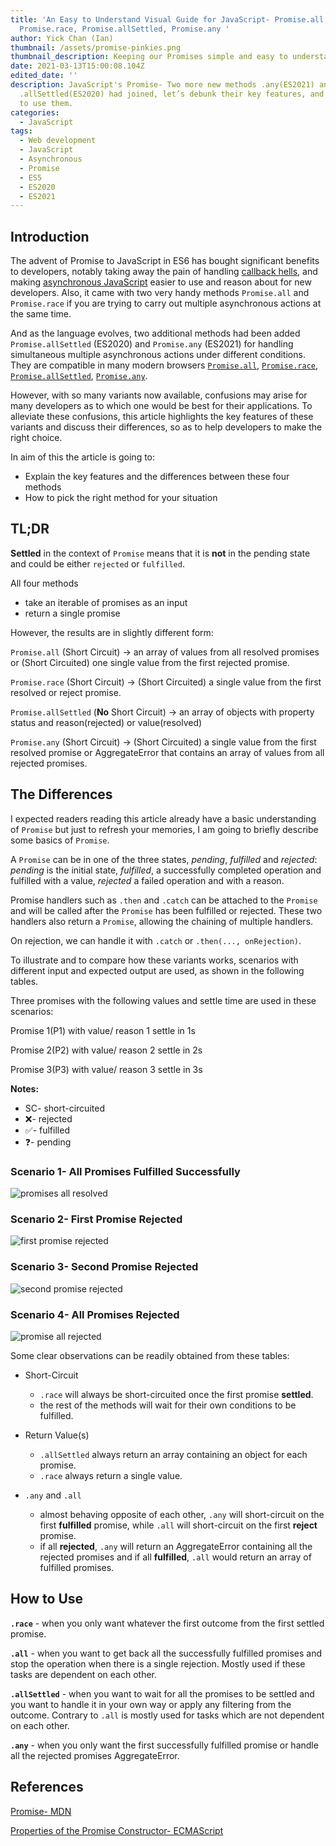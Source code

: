 ```yaml
---
title: 'An Easy to Understand Visual Guide for JavaScript- Promise.all,
  Promise.race, Promise.allSettled, Promise.any '
author: Yick Chan (Ian)
thumbnail: /assets/promise-pinkies.png
thumbnail_description: Keeping our Promises simple and easy to understand
date: 2021-03-13T15:00:08.104Z
edited_date: ''
description: JavaScript's Promise- Two more new methods .any(ES2021) and
  .allSettled(ES2020) had joined, let’s debunk their key features, and show how
  to use them.
categories:
  - JavaScript
tags:
  - Web development
  - JavaScript
  - Asynchronous
  - Promise
  - ES5
  - ES2020
  - ES2021
---
```


## Introduction

The advent of Promise to JavaScript in ES6 has bought significant benefits to developers, notably taking away the pain of handling [callback hells](https://www.freecodecamp.org/news/how-to-deal-with-nested-callbacks-and-avoid-callback-hell-1bc8dc4a2012/), and making [asynchronous JavaScript](https://developer.mozilla.org/en-US/docs/Learn/JavaScript/Asynchronous/Introducing) easier to use and reason about for new developers. Also, it came with two very handy methods `Promise.all` and `Promise.race` if you are trying to carry out multiple asynchronous actions at the same time.

And as the language evolves, two additional methods had been added `Promise.allSettled` (ES2020) and `Promise.any` (ES2021) for handling simultaneous multiple asynchronous actions under different conditions. They are compatible in many modern browsers [`Promise.all`](https://caniuse.com/mdn-javascript_builtins_promise_all), [`Promise.race`](https://caniuse.com/mdn-javascript_builtins_promise_race), [`Promise.allSettled`](https://caniuse.com/mdn-javascript_builtins_promise_allsettled), [`Promise.any`](https://caniuse.com/mdn-javascript_builtins_promise_any).

However, with so many variants now available, confusions may arise for many developers as to which one would be best for their applications. To alleviate these confusions, this article highlights the key features of these variants and discuss their differences, so as to help developers to make the right choice.

In aim of this the article is going to:

- Explain the key features and the differences between these four methods
- How to pick the right method for your situation

## TL;DR

**Settled** in the context of `Promise` means that it is **not** in the pending state and could be either `rejected` or `fulfilled`.

All four methods

- take an iterable of promises as an input
- return a single promise

However, the results are in slightly different form:

`Promise.all` (Short Circuit) -> an array of values from all resolved promises or (Short Circuited) one single value from the first rejected promise.

`Promise.race` (Short Circuit) -> (Short Circuited) a single value from the first resolved or reject promise.

`Promise.allSettled` (**No** Short Circuit) -> an array of objects with property status and reason(rejected) or value(resolved)

`Promise.any` (Short Circuit) -> (Short Circuited) a single value from the first resolved promise or AggregateError that contains an array of values from all rejected promises.

## The Differences

I expected readers reading this article already have a basic understanding of `Promise` but just to refresh your memories, I am going to briefly describe some basics of `Promise`.

A `Promise` can be in one of the three states, _pending_, _fulfilled_ and _rejected_: _pending_ is the initial state, _fulfilled_, a successfully completed operation and fulfilled with a value, _rejected_ a failed operation and with a reason.

Promise handlers such as `.then` and `.catch` can be attached to the `Promise` and will be called after the `Promise` has been fulfilled or rejected. These two handlers also return a `Promise`, allowing the chaining of multiple handlers.

On rejection, we can handle it with `.catch` or `.then(..., onRejection)`.

To illustrate and to compare how these variants works, scenarios with different input and expected output are used, as shown in the following tables.

Three promises with the following values and settle time are used in these scenarios:

Promise 1(P1) with value/ reason 1 settle in 1s

Promise 2(P2) with value/ reason 2 settle in 2s

Promise 3(P3) with value/ reason 3 settle in 3s

**Notes:**

- SC- short-circuited
- ❌- rejected
- ✅- fulfilled
- ❓- pending

### Scenario 1- All Promises Fulfilled Successfully

![promises all resolved](/assets/promise-all-resolved.png 'promises all resolved')

### Scenario 2- First Promise Rejected

![first promise rejected](/assets/promise-first-rejected.png 'first promise rejected')

### Scenario 3- Second Promise Rejected

![second promise rejected](/assets/promise-second-rejected.png 'second promise rejected')

### Scenario 4- All Promises Rejected

![promise all rejected](/assets/promise-all-rejected.png 'promise all rejected')

Some clear observations can be readily obtained from these tables:

- Short-Circuit

  - `.race` will always be short-circuited once the first promise **settled**.
  - the rest of the methods will wait for their own conditions to be fulfilled.

- Return Value(s)

  - `.allSettled` always return an array containing an object for each promise.
  - `.race` always return a single value.

- `.any` and `.all`

  - almost behaving opposite of each other, `.any` will short-circuit on the first **fulfilled** promise, while `.all` will short-circuit on the first **reject** promise.
  - if all **rejected**, `.any` will return an AggregateError containing all the rejected promises and if all **fulfilled**, `.all` would return an array of fulfilled promises.

## How to Use

**`.race`** - when you only want whatever the first outcome from the first settled promise.

**`.all`** - when you want to get back all the successfully fulfilled promises and stop the operation when there is a single rejection. Mostly used if these tasks are dependent on each other.

**`.allSettled`** - when you want to wait for all the promises to be settled and you want to handle it in your own way or apply any filtering from the outcome. Contrary to `.all` is mostly used for tasks which are not dependent on each other.

**`.any`** - when you only want the first successfully fulfilled promise or handle all the rejected promises AggregateError.

## References

[Promise- MDN](https://developer.mozilla.org/en-US/docs/Web/JavaScript/Reference/Global_Objects/Promise)

[Properties of the Promise Constructor- ECMAScript](https://tc39.es/ecma262/#sec-properties-of-the-promise-constructor)
